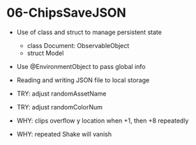 # 06-ChipsSaveJSON

- Use of class and struct to manage persistent state
    - class Document: ObservableObject
    - struct Model
    
- Use @EnvironmentObject to pass global info
    
- Reading and writing JSON file to local storage

- TRY: adjust randomAssetName
- TRY: adjust randomColorNum
- WHY: clips overflow y location when +1, then +8 repeatedly
- WHY: repeated Shake will vanish
